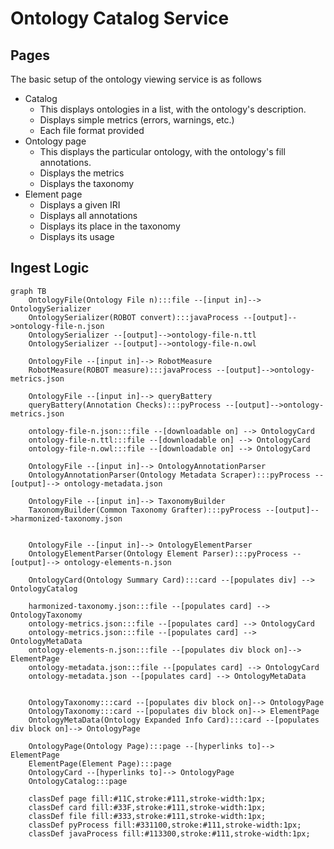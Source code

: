 # Ontology Catalog Service

## Pages
The basic setup of the ontology viewing service is as follows
- Catalog
  - This displays ontologies in a list, with the ontology's description.
  - Displays simple metrics (errors, warnings, etc.)
  - Each file format provided
- Ontology page
  - This displays the particular ontology, with the ontology's fill annotations.
  - Displays the metrics
  - Displays the taxonomy
- Element page
  - Displays a given IRI
  - Displays all annotations
  - Displays its place in the taxonomy
  - Displays its usage

## Ingest Logic

```mermaid
graph TB
    OntologyFile(Ontology File n):::file --[input in]--> OntologySerializer
    OntologySerializer(ROBOT convert):::javaProcess --[output]-->ontology-file-n.json
    OntologySerializer --[output]-->ontology-file-n.ttl
    OntologySerializer --[output]-->ontology-file-n.owl

    OntologyFile --[input in]--> RobotMeasure
    RobotMeasure(ROBOT measure):::javaProcess --[output]-->ontology-metrics.json

    OntologyFile --[input in]--> queryBattery
    queryBattery(Annotation Checks):::pyProcess --[output]-->ontology-metrics.json

    ontology-file-n.json:::file --[downloadable on] --> OntologyCard
    ontology-file-n.ttl:::file --[downloadable on] --> OntologyCard
    ontology-file-n.owl:::file --[downloadable on] --> OntologyCard

    OntologyFile --[input in]--> OntologyAnnotationParser
    OntologyAnnotationParser(Ontology Metadata Scraper):::pyProcess --[output]--> ontology-metadata.json

    OntologyFile --[input in]--> TaxonomyBuilder
    TaxonomyBuilder(Common Taxonomy Grafter):::pyProcess --[output]-->harmonized-taxonomy.json


    OntologyFile --[input in]--> OntologyElementParser
    OntologyElementParser(Ontology Element Parser):::pyProcess --[output]--> ontology-elements-n.json

    OntologyCard(Ontology Summary Card):::card --[populates div] --> OntologyCatalog

    harmonized-taxonomy.json:::file --[populates card] --> OntologyTaxonomy 
    ontology-metrics.json:::file --[populates card] --> OntologyCard
    ontology-metrics.json:::file --[populates card] --> OntologyMetaData
    ontology-elements-n.json:::file --[populates div block on]--> ElementPage
    ontology-metadata.json:::file --[populates card] --> OntologyCard
    ontology-metadata.json --[populates card] --> OntologyMetaData


    OntologyTaxonomy:::card --[populates div block on]--> OntologyPage
    OntologyTaxonomy:::card --[populates div block on]--> ElementPage
    OntologyMetaData(Ontology Expanded Info Card):::card --[populates div block on]--> OntologyPage

    OntologyPage(Ontology Page):::page --[hyperlinks to]--> ElementPage
    ElementPage(Element Page):::page
    OntologyCard --[hyperlinks to]--> OntologyPage
    OntologyCatalog:::page 

    classDef page fill:#11C,stroke:#111,stroke-width:1px;
    classDef card fill:#33F,stroke:#111,stroke-width:1px;
    classDef file fill:#333,stroke:#111,stroke-width:1px;
    classDef pyProcess fill:#331100,stroke:#111,stroke-width:1px;
    classDef javaProcess fill:#113300,stroke:#111,stroke-width:1px;